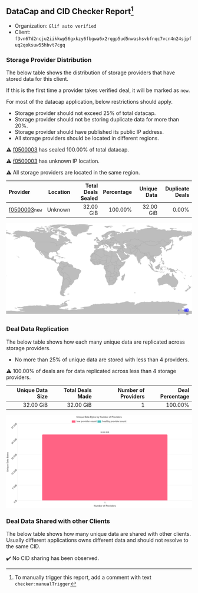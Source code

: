 ## DataCap and CID Checker Report[^1]
 - Organization: `Glif auto verified`
 - Client: `f3vn67d2ncju2iikkwp56gxkzy6fbgwa6x2rqgp5ud5nwashsvbfnqc7vcn4n24sjpfuq2qoksuw55hbvt7cgq`
### Storage Provider Distribution
The below table shows the distribution of storage providers that have stored data for this client.

If this is the first time a provider takes verified deal, it will be marked as `new`.

For most of the datacap application, below restrictions should apply.
 - Storage provider should not exceed 25% of total datacap.
 - Storage provider should not be storing duplicate data for more than 20%.
 - Storage provider should have published its public IP address.
 - All storage providers should be located in different regions.

⚠️ [f0500003](https://filfox.info/en/address/f0500003) has sealed 100.00% of total datacap.

⚠️ [f0500003](https://filfox.info/en/address/f0500003) has unknown IP location.

⚠️ All storage providers are located in the same region.

| Provider                                                  | Location | Total Deals Sealed | Percentage | Unique Data | Duplicate Deals |
| :-------------------------------------------------------- | -------: | -----------------: | ---------: | ----------: | --------------: |
| [f0500003](https://filfox.info/en/address/f0500003)`new`  |  Unknown |          32.00 GiB |    100.00% |   32.00 GiB |           0.00% |

![Provider Distribution](https://raw.githubusercontent.com/data-preservation-programs/filplus-checker-assets/main/filecoin-project/filecoin-plus-large-datasets/issues/120/1671092542631.png)
### Deal Data Replication
The below table shows how each many unique data are replicated across storage providers.
- No more than 25% of unique data are stored with less than 4 providers.

⚠️ 100.00% of deals are for data replicated across less than 4 storage providers.

| Unique Data Size | Total Deals Made | Number of Providers | Deal Percentage |
| ---------------: | ---------------: | ------------------: | --------------: |
|        32.00 GiB |        32.00 GiB |                   1 |         100.00% |

![Replication Distribution](https://raw.githubusercontent.com/data-preservation-programs/filplus-checker-assets/main/filecoin-project/filecoin-plus-large-datasets/issues/120/1671092543346.png)
### Deal Data Shared with other Clients
The below table shows how many unique data are shared with other clients.
Usually different applications owns different data and should not resolve to the same CID.

✔️ No CID sharing has been observed.

[^1]: To manually trigger this report, add a comment with text `checker:manualTrigger`
